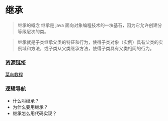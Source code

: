 # 继承
> 继承的概念
继承是 java 面向对象编程技术的一块基石，因为它允许创建分等级层次的类。

> 继承就是子类继承父类的特征和行为，使得子类对象（实例）具有父类的实例域和方法，或子类从父类继承方法，使得子类具有父类相同的行为。

### 资源链接
[菜鸟教程](https://www.runoob.com/java/java-inheritance.html)

### 逻辑导航
- 什么叫继承？
- 为什么要用继承？
- 继承怎么用代码实现？
